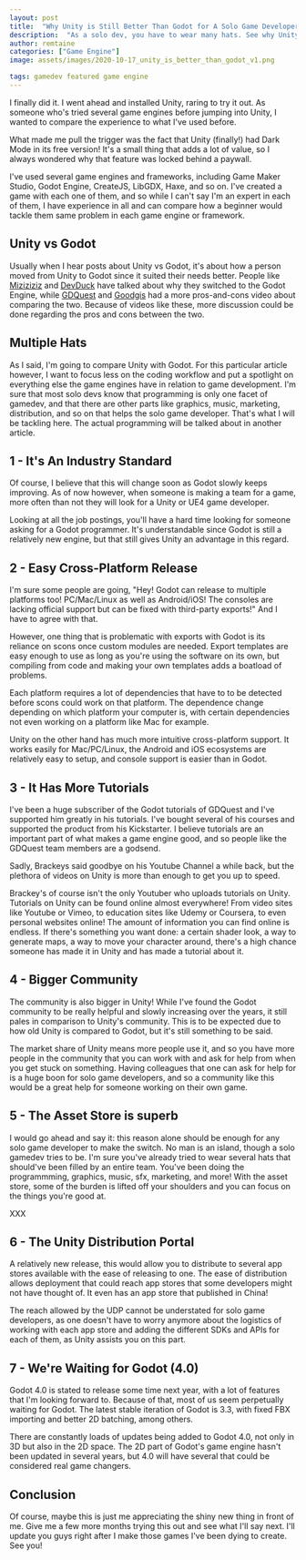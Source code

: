 ```yaml
---
layout: post
title:  "Why Unity is Still Better Than Godot for A Solo Game Developer"
description:  "As a solo dev, you have to wear many hats. See why Unity is a better fit than Godot for this!"
author: remtaine
categories: ["Game Engine"]
image: assets/images/2020-10-17_unity_is_better_than_godot_v1.png

tags: gamedev featured game engine
---
```


I finally did it. I went ahead and installed Unity, raring to try it out. As someone who's tried several game engines before jumping into Unity, I wanted to compare the experience to what I've used before.

What made me pull the trigger was the fact that Unity (finally!) had Dark Mode in its free version! It's a small thing that adds a lot of value, so I always wondered why that feature was locked behind a paywall.

I've used several game engines and frameworks, including Game Maker Studio, Godot Engine, CreateJS, LibGDX, Haxe, and so on. I've created a game with each one of them, and so while I can't say I'm an expert in each of them, I have experience in all and can compare how a beginner would tackle them same problem in each game engine or framework.

## Unity vs Godot

Usually when I hear posts about Unity vs Godot, it's about how a person moved from Unity to Godot since it suited their needs better. People like [Miziziziz](https://www.youtube.com/watch?v=U3TI2lleCYU) and [DevDuck](https://www.youtube.com/watch?v=vxRzLf4PdgY) have talked about why they switched to the Godot Engine, while [GDQuest](https://www.youtube.com/watch?v=kahPeM0scpM) and [Goodgis](https://www.youtube.com/watch?v=MV_TaVM8Huc) had a more pros-and-cons video about comparing the two. Because of videos like these, more discussion could be done regarding the pros and cons between the two.

## Multiple Hats

As I said, I'm going to compare Unity with Godot. For this particular article however, I want to focus less on the coding workflow and put a spotlight on everything else the game engines have in relation to game development. I'm sure that most solo devs know that programming is only one facet of gamedev, and that there are other parts like graphics, music, marketing, distribution, and so on that helps the solo game developer. That's what I will be tackling here. The actual programming will be talked about in another article. 

## 1 - It's An Industry Standard

Of course, I believe that this will change soon as Godot slowly keeps improving. As of now however, when someone is making a team for a game, more often than not they will look for a Unity or UE4 game developer.

Looking at all the job postings, you'll have a hard time looking for someone asking for a Godot programmer. It's understandable since Godot is still a relatively new engine, but that still gives Unity an advantage in this regard.

## 2 - Easy Cross-Platform Release

I'm sure some people are going, "Hey! Godot can release to multiple platforms too! PC/Mac/Linux as well as Android/iOS! The consoles are lacking official support but can be fixed with third-party exports!" And I have to agree with that.

However, one thing that is problematic with exports with Godot is its reliance on scons once custom modules are needed. Export templates are easy enough to use as long as you're using the software on its own, but compiling from code and making your own templates adds a boatload of problems.

Each platform requires a lot of dependencies that have to to be detected before scons could work on that platform. The dependence change depending on which platform your computer is, with certain dependencies not even working on a platform like Mac for example.

Unity on the other hand has much more intuitive cross-platform support. It works easily for Mac/PC/Linux, the Android and iOS ecosystems are relatively easy to setup, and console support is easier than in Godot.

## 3 - It Has More Tutorials

I've been a huge subscriber of the Godot tutorials of GDQuest and I've supported him greatly in his tutorials. I've bought several of his courses and supported the product from his Kickstarter. I believe tutorials are an important part of what makes a game engine good, and so people like the GDQuest team members are a godsend.

Sadly, Brackeys said goodbye on his Youtube Channel a while back, but the plethora of videos on Unity is more than enough to get you up to speed.

Brackey's of course isn't the only Youtuber who uploads tutorials on Unity. Tutorials on Unity can be found online almost everywhere! From video sites like Youtube or Vimeo, to education sites like Udemy or Coursera, to even personal websites online! The amount of information you can find online is endless. If there's something you want done: a certain shader look, a way to generate maps, a way to move your character around, there's a high chance someone has made it in Unity and has made a tutorial about it.

## 4 - Bigger Community

The community is also bigger in Unity! While I've found the Godot community to be really helpful and slowly increasing over the years, it still pales in comparison to Unity's community. This is to be expected due to how old Unity is compared to Godot, but it's still something to be said.

The market share of Unity means more people use it, and so you have more people in the community that you can work with and ask for help from when you get stuck on something. Having colleagues that one can ask for help for is a huge boon for solo game developers, and so a community like this would be a great help for someone working on their own game.

## 5 - The Asset Store is superb

I would go ahead and say it: this reason alone should be enough for any solo game developer to make the switch. No man is an island, though a solo gamedev tries to be. I'm sure you've already tried to wear several hats that should've been filled by an entire team. You've been doing the programmming, graphics, music, sfx, marketing, and more! With the asset store, some of the burden is lifted off your shoulders and you can focus on the things you're good at.

XXX

## 6 - The Unity Distribution Portal

A relatively new release, this would allow you to distribute to several app stores available with the ease of releasing to one. The ease of distribution allows deployment that could reach app stores that some developers might not have thought of. It even has an app store that published in China!

The reach allowed by the UDP cannot be understated for solo game developers, as one doesn't have to worry anymore about the logistics of working with each app store and adding the different SDKs and APIs for each of them, as Unity assists you on this part.

## 7 - We're Waiting for Godot (4.0)

Godot 4.0 is stated to release some time next year, with a lot of features that I'm looking forward to. Because of that, most of us seem perpetually waiting for Godot. The latest stable iteration of Godot is 3.3, with fixed FBX importing and better 2D batching, among others.

There are constantly loads of updates being added to Godot 4.0, not only in 3D but also in the 2D space. The 2D part of Godot's game engine hasn't been updated in several years, but 4.0 will have several that could be considered real game changers.

## Conclusion

Of course, maybe this is just me appreciating the shiny new thing in front of me. Give me a few more months trying this out and see what I'll say next. I'll update you guys right after I make those games I've been dying to create. See you!
